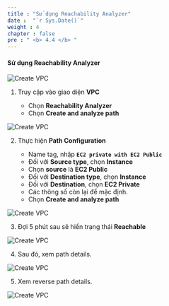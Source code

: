 ```yaml
---
title : "Sử dụng Reachability Analyzer"
date :  "`r Sys.Date()`" 
weight : 4
chapter : false
pre : " <b> 4.4 </b> "
---
```


#### Sử dụng Reachability Analyzer

![Create VPC](/hugo-ses/images/0000.png?featherlight=false&width=90pc)

1. Truy cập vào giao diện **VPC**

   - Chọn **Reachability Analyzer**
   - Chọn **Create and analyze path**

![Create VPC](/hugo-ses/images/14/0001.png?featherlight=false&width=90pc)

2. Thực hiện **Path Configuration**

   - Name tag, nhập **```EC2 private with EC2 Public```**
   - Đối với **Source type**, chọn **Instance**
   - Chọn **source** là **EC2 Public**
   - Đối với **Destination type**, chọn **Instance**
   - Đối với **Destination**, chọn **EC2 Private**
   - Các thông số còn lại để mặc định. 
   - Chọn **Create and analyze path**

![Create VPC](/hugo-ses/images/14/0002.png?featherlight=false&width=90pc)

3. Đợi 5 phút sau sẽ hiển trạng thái **Reachable**

![Create VPC](/hugo-ses/images/14/0003.png?featherlight=false&width=90pc)

4. Sau đó, xem path details.

![Create VPC](/hugo-ses/images/14/0004.png?featherlight=false&width=90pc)

5. Xem reverse path details.

![Create VPC](/hugo-ses/images/14/0005.png?featherlight=false&width=90pc)

